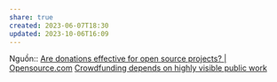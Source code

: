 ```yaml
---
share: true
created: 2023-06-07T18:30
updated: 2023-10-06T16:09
---
```


Nguồn:: [Are donations effective for open source projects? | Opensource.com](https://opensource.com/business/13/7/donations-open-source-projects)
[Crowdfunding depends on highly visible public work](./Crowdfunding%20depends%20on%20highly%20visible%20public%20work.md)
